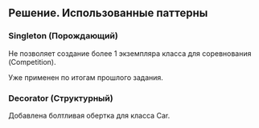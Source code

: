 ## Решение. Использованные паттерны

### Singleton (Порождающий)

Не позволяет создание более 1 экземпляра класса для соревнования (Competition).

Уже применен по итогам прошлого задания.

### Decorator (Структурный)
Добавлена болтливая обертка для класса Car.